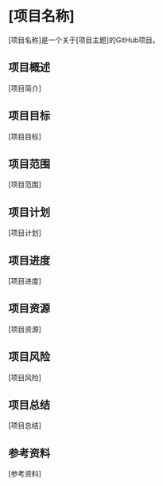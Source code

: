 # [项目名称]

[项目名称]是一个关于[项目主题]的GitHub项目。

## 项目概述

[项目简介]

## 项目目标

[项目目标]

## 项目范围

[项目范围]

## 项目计划

[项目计划]

## 项目进度

[项目进度]

## 项目资源

[项目资源]

## 项目风险

[项目风险]

## 项目总结

[项目总结]

## 参考资料

[参考资料]
